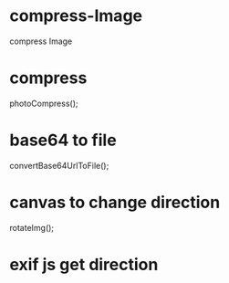 # compress-Image
compress Image

# compress
photoCompress();

# base64 to file
convertBase64UrlToFile(); 

# canvas to change direction
rotateImg();

# exif js get direction
